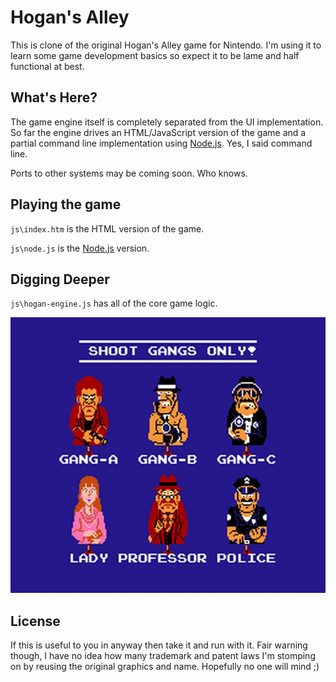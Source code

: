 # Hogan's Alley

This is clone of the original Hogan's Alley game for Nintendo. I'm using it to learn some game development basics so expect it to be lame and half functional at best.

## What's Here?

The game engine itself is completely separated from the UI implementation. So far the engine drives an HTML/JavaScript version of the game and a partial command line implementation using [Node.js](http://www.nodejs.org). Yes, I said command line.

Ports to other systems may be coming soon. Who knows.

## Playing the game

`js\index.htm` is the HTML version of the game.

`js\node.js` is the [Node.js](http://www.nodejs.org) version.

## Digging Deeper

`js\hogan-engine.js` has all of the core game logic.

![Original Hogan's Alley Characters](https://github.com/jpoehls/hogans-alley/raw/master/images/hogans-alley-hogan-hogans-alley-nes-screen-screenshot-gameplay-pegasus-2.jpg)

## License

If this is useful to you in anyway then take it and run with it. Fair warning though, I have no idea how many trademark and patent laws I'm stomping on by reusing the original graphics and name. Hopefully no one will mind ;)